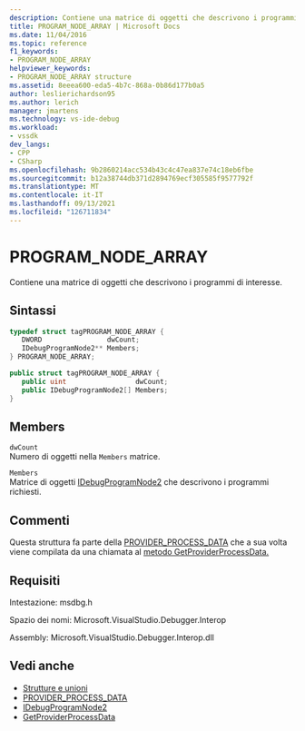 ```yaml
---
description: Contiene una matrice di oggetti che descrivono i programmi di interesse.
title: PROGRAM_NODE_ARRAY | Microsoft Docs
ms.date: 11/04/2016
ms.topic: reference
f1_keywords:
- PROGRAM_NODE_ARRAY
helpviewer_keywords:
- PROGRAM_NODE_ARRAY structure
ms.assetid: 8eeea600-eda5-4b7c-868a-0b86d177b0a5
author: leslierichardson95
ms.author: lerich
manager: jmartens
ms.technology: vs-ide-debug
ms.workload:
- vssdk
dev_langs:
- CPP
- CSharp
ms.openlocfilehash: 9b2860214acc534b43c4c47ea837e74c18eb6fbe
ms.sourcegitcommit: b12a38744db371d2894769ecf305585f9577792f
ms.translationtype: MT
ms.contentlocale: it-IT
ms.lasthandoff: 09/13/2021
ms.locfileid: "126711834"
---
```

# <a name="program_node_array"></a>PROGRAM_NODE_ARRAY
Contiene una matrice di oggetti che descrivono i programmi di interesse.

## <a name="syntax"></a>Sintassi

```cpp
typedef struct tagPROGRAM_NODE_ARRAY {
   DWORD                dwCount;
   IDebugProgramNode2** Members;
} PROGRAM_NODE_ARRAY;
```

```csharp
public struct tagPROGRAM_NODE_ARRAY {
   public uint                 dwCount;
   public IDebugProgramNode2[] Members;
}
```

## <a name="members"></a>Members
 `dwCount`\
 Numero di oggetti nella `Members` matrice.

 `Members`\
 Matrice di oggetti [IDebugProgramNode2](../../../extensibility/debugger/reference/idebugprogramnode2.md) che descrivono i programmi richiesti.

## <a name="remarks"></a>Commenti
 Questa struttura fa parte della [PROVIDER_PROCESS_DATA](../../../extensibility/debugger/reference/provider-process-data.md) che a sua volta viene compilata da una chiamata al [metodo GetProviderProcessData.](../../../extensibility/debugger/reference/idebugprogramprovider2-getproviderprocessdata.md)

## <a name="requirements"></a>Requisiti
 Intestazione: msdbg.h

 Spazio dei nomi: Microsoft.VisualStudio.Debugger.Interop

 Assembly: Microsoft.VisualStudio.Debugger.Interop.dll

## <a name="see-also"></a>Vedi anche
- [Strutture e unioni](../../../extensibility/debugger/reference/structures-and-unions.md)
- [PROVIDER_PROCESS_DATA](../../../extensibility/debugger/reference/provider-process-data.md)
- [IDebugProgramNode2](../../../extensibility/debugger/reference/idebugprogramnode2.md)
- [GetProviderProcessData](../../../extensibility/debugger/reference/idebugprogramprovider2-getproviderprocessdata.md)
